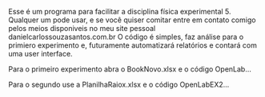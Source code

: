 Esse é um programa para facilitar a disciplina física experimental 5. Qualquer um pode usar, e se você quiser comitar entre em contato comigo pelos meios disponiveis no meu site pessoal danielcarlossouzasantos.com.br
O código é simples, faz análise para o primiero experimento e, futuramente automatizará relatórios e contará com uma user interface.

Para o primeiro experimento abra o BookNovo.xlsx e o código OpenLab...

Para o segundo use a PlanilhaRaiox.xlsx e o código OpenLabEX2...
